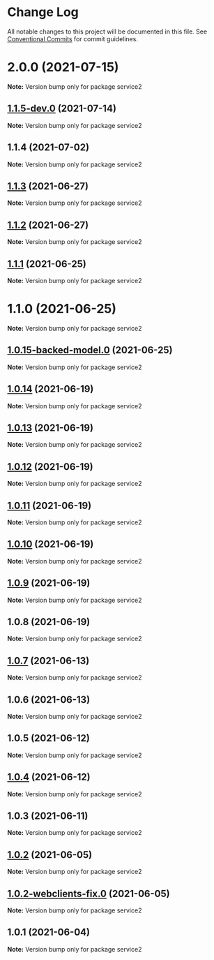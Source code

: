 # Change Log

All notable changes to this project will be documented in this file.
See [Conventional Commits](https://conventionalcommits.org) for commit guidelines.

# 2.0.0 (2021-07-15)

**Note:** Version bump only for package service2





## [1.1.5-dev.0](https://github.com/yurikrupnik/mussia8/compare/service2@1.1.4...service2@1.1.5-dev.0) (2021-07-14)

**Note:** Version bump only for package service2





## 1.1.4 (2021-07-02)

**Note:** Version bump only for package service2





## [1.1.3](https://github.com/yurikrupnik/mussia8/compare/service2@1.1.2...service2@1.1.3) (2021-06-27)

**Note:** Version bump only for package service2





## [1.1.2](https://github.com/yurikrupnik/mussia8/compare/service2@1.1.1...service2@1.1.2) (2021-06-27)

**Note:** Version bump only for package service2





## [1.1.1](https://github.com/yurikrupnik/mussia8/compare/service2@1.1.0...service2@1.1.1) (2021-06-25)

**Note:** Version bump only for package service2





# 1.1.0 (2021-06-25)

**Note:** Version bump only for package service2





## [1.0.15-backed-model.0](https://github.com/yurikrupnik/mussia8/compare/service2@1.0.14...service2@1.0.15-backed-model.0) (2021-06-25)

**Note:** Version bump only for package service2





## [1.0.14](https://github.com/yurikrupnik/mussia8/compare/service2@1.0.13...service2@1.0.14) (2021-06-19)

**Note:** Version bump only for package service2





## [1.0.13](https://github.com/yurikrupnik/mussia8/compare/service2@1.0.12...service2@1.0.13) (2021-06-19)

**Note:** Version bump only for package service2





## [1.0.12](https://github.com/yurikrupnik/mussia8/compare/service2@1.0.11...service2@1.0.12) (2021-06-19)

**Note:** Version bump only for package service2





## [1.0.11](https://github.com/yurikrupnik/mussia8/compare/service2@1.0.10...service2@1.0.11) (2021-06-19)

**Note:** Version bump only for package service2





## [1.0.10](https://github.com/yurikrupnik/mussia8/compare/service2@1.0.9...service2@1.0.10) (2021-06-19)

**Note:** Version bump only for package service2





## [1.0.9](https://github.com/yurikrupnik/mussia8/compare/service2@1.0.8...service2@1.0.9) (2021-06-19)

**Note:** Version bump only for package service2





## 1.0.8 (2021-06-19)

**Note:** Version bump only for package service2





## [1.0.7](https://github.com/yurikrupnik/mussia8/compare/service2@1.0.6...service2@1.0.7) (2021-06-13)

**Note:** Version bump only for package service2





## 1.0.6 (2021-06-13)

**Note:** Version bump only for package service2





## 1.0.5 (2021-06-12)

**Note:** Version bump only for package service2





## [1.0.4](https://github.com/yurikrupnik/mussia8/compare/service2@1.0.3...service2@1.0.4) (2021-06-12)

**Note:** Version bump only for package service2





## 1.0.3 (2021-06-11)

**Note:** Version bump only for package service2





## [1.0.2](https://github.com/yurikrupnik/mussia8/compare/service2@1.0.2-webclients-fix.0...service2@1.0.2) (2021-06-05)

**Note:** Version bump only for package service2





## [1.0.2-webclients-fix.0](https://github.com/yurikrupnik/mussia8/compare/service2@1.0.1...service2@1.0.2-webclients-fix.0) (2021-06-05)

**Note:** Version bump only for package service2





## 1.0.1 (2021-06-04)

**Note:** Version bump only for package service2
